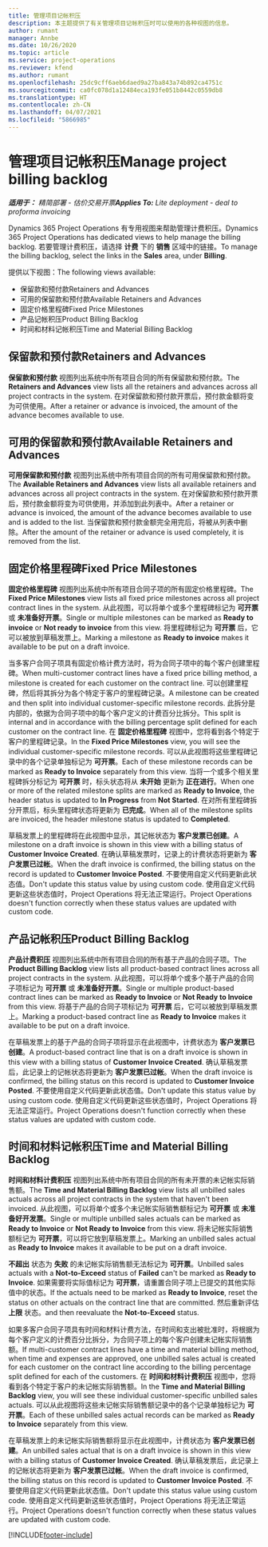```yaml
---
title: 管理项目记帐积压
description: 本主题提供了有关管理项目记帐积压时可以使用的各种视图的信息。
author: rumant
manager: Annbe
ms.date: 10/26/2020
ms.topic: article
ms.service: project-operations
ms.reviewer: kfend
ms.author: rumant
ms.openlocfilehash: 25dc9cff6aeb6daed9a27ba843a74b892ca4751c
ms.sourcegitcommit: ca0fc078d1a12484eca193fe051b8442c0559db8
ms.translationtype: HT
ms.contentlocale: zh-CN
ms.lasthandoff: 04/07/2021
ms.locfileid: "5866985"
---
```

# <a name="manage-project-billing-backlog"></a><span data-ttu-id="9afd6-103">管理项目记帐积压</span><span class="sxs-lookup"><span data-stu-id="9afd6-103">Manage project billing backlog</span></span> 

<span data-ttu-id="9afd6-104">_**适用于：** 精简部署 - 估价交易开票_</span><span class="sxs-lookup"><span data-stu-id="9afd6-104">_**Applies To:** Lite deployment - deal to proforma invoicing_</span></span>

<span data-ttu-id="9afd6-105">Dynamics 365 Project Operations 有专用视图来帮助管理计费积压。</span><span class="sxs-lookup"><span data-stu-id="9afd6-105">Dynamics 365 Project Operations has dedicated views to help manage the billing backlog.</span></span> <span data-ttu-id="9afd6-106">若要管理计费积压，请选择 **计费** 下的 **销售** 区域中的链接。</span><span class="sxs-lookup"><span data-stu-id="9afd6-106">To manage the billing backlog, select the links in the **Sales** area, under **Billing**.</span></span> 

<span data-ttu-id="9afd6-107">提供以下视图：</span><span class="sxs-lookup"><span data-stu-id="9afd6-107">The following views available:</span></span>

- <span data-ttu-id="9afd6-108">保留款和预付款</span><span class="sxs-lookup"><span data-stu-id="9afd6-108">Retainers and Advances</span></span>
- <span data-ttu-id="9afd6-109">可用的保留款和预付款</span><span class="sxs-lookup"><span data-stu-id="9afd6-109">Available Retainers and Advances</span></span>
- <span data-ttu-id="9afd6-110">固定价格里程碑</span><span class="sxs-lookup"><span data-stu-id="9afd6-110">Fixed Price Milestones</span></span>
- <span data-ttu-id="9afd6-111">产品记帐积压</span><span class="sxs-lookup"><span data-stu-id="9afd6-111">Product Billing Backlog</span></span>
- <span data-ttu-id="9afd6-112">时间和材料记帐积压</span><span class="sxs-lookup"><span data-stu-id="9afd6-112">Time and Material Billing Backlog</span></span>

## <a name="retainers-and-advances"></a><span data-ttu-id="9afd6-113">保留款和预付款</span><span class="sxs-lookup"><span data-stu-id="9afd6-113">Retainers and Advances</span></span>

<span data-ttu-id="9afd6-114">**保留款和预付款** 视图列出系统中所有项目合同的所有保留款和预付款。</span><span class="sxs-lookup"><span data-stu-id="9afd6-114">The **Retainers and Advances** view lists all the retainers and advances across all project contracts in the system.</span></span> <span data-ttu-id="9afd6-115">在对保留款和预付款开票后，预付款金额将变为可供使用。</span><span class="sxs-lookup"><span data-stu-id="9afd6-115">After a retainer or advance is invoiced, the amount of the advance becomes available to use.</span></span>

## <a name="available-retainers-and-advances"></a><span data-ttu-id="9afd6-116">可用的保留款和预付款</span><span class="sxs-lookup"><span data-stu-id="9afd6-116">Available Retainers and Advances</span></span>

<span data-ttu-id="9afd6-117">**可用保留款和预付款** 视图列出系统中所有项目合同的所有可用保留款和预付款。</span><span class="sxs-lookup"><span data-stu-id="9afd6-117">The **Available Retainers and Advances** view lists all available retainers and advances across all project contracts in the system.</span></span> <span data-ttu-id="9afd6-118">在对保留款和预付款开票后，预付款金额将变为可供使用，并添加到此列表中。</span><span class="sxs-lookup"><span data-stu-id="9afd6-118">After a retainer or advance is invoiced, the amount of the advance becomes available to use and is added to the list.</span></span> <span data-ttu-id="9afd6-119">当保留款和预付款金额完全用完后，将被从列表中删除。</span><span class="sxs-lookup"><span data-stu-id="9afd6-119">After the amount of the retainer or advance is used completely, it is removed from the list.</span></span>

## <a name="fixed-price-milestones"></a><span data-ttu-id="9afd6-120">固定价格里程碑</span><span class="sxs-lookup"><span data-stu-id="9afd6-120">Fixed Price Milestones</span></span>

<span data-ttu-id="9afd6-121">**固定价格里程碑** 视图列出系统中所有项目合同子项的所有固定价格里程碑。</span><span class="sxs-lookup"><span data-stu-id="9afd6-121">The **Fixed Price Milestones** view lists all fixed price milestones across all project contract lines in the system.</span></span> <span data-ttu-id="9afd6-122">从此视图，可以将单个或多个里程碑标记为 **可开票** 或 **未准备好开票**。</span><span class="sxs-lookup"><span data-stu-id="9afd6-122">Single or multiple milestones can be marked as **Ready to invoice** or **Not ready to invoice** from this view.</span></span> <span data-ttu-id="9afd6-123">将里程碑标记为 **可开票** 后，它可以被放到草稿发票上。</span><span class="sxs-lookup"><span data-stu-id="9afd6-123">Marking a milestone as **Ready to invoice** makes it available to be put on a draft invoice.</span></span>

<span data-ttu-id="9afd6-124">当多客户合同子项具有固定价格计费方法时，将为合同子项中的每个客户创建里程碑。</span><span class="sxs-lookup"><span data-stu-id="9afd6-124">When multi-customer contract lines have a fixed price billing method, a milestone is created for each customer on the contract line.</span></span> <span data-ttu-id="9afd6-125">可以创建里程碑，然后将其拆分为各个特定于客户的里程碑记录。</span><span class="sxs-lookup"><span data-stu-id="9afd6-125">A milestone can be created and then split into individual customer-specific milestone records.</span></span> <span data-ttu-id="9afd6-126">此拆分是内部的，依据为合同子项中的每个客户定义的计费百分比拆分。</span><span class="sxs-lookup"><span data-stu-id="9afd6-126">This split is internal and in accordance with the billing percentage split defined for each customer on the contract line.</span></span> <span data-ttu-id="9afd6-127">在 **固定价格里程碑** 视图中，您将看到各个特定于客户的里程碑记录。</span><span class="sxs-lookup"><span data-stu-id="9afd6-127">In the **Fixed Price Milestones** view, you will see the individual customer-specific milestone records.</span></span> <span data-ttu-id="9afd6-128">可以从此视图将这些里程碑记录中的各个记录单独标记为 **可开票**。</span><span class="sxs-lookup"><span data-stu-id="9afd6-128">Each of these milestone records can be marked as **Ready to Invoice** separately from this view.</span></span> <span data-ttu-id="9afd6-129">当将一个或多个相关里程碑拆分标记为 **可开票** 时，标头状态将从 **未开始** 更新为 **正在进行**。</span><span class="sxs-lookup"><span data-stu-id="9afd6-129">When one or more of the related milestone splits are marked as **Ready to Invoice**, the header status is updated to **In Progress** from **Not Started**.</span></span> <span data-ttu-id="9afd6-130">在对所有里程碑拆分开票后，标头里程碑状态将更新为 **已完成**。</span><span class="sxs-lookup"><span data-stu-id="9afd6-130">When all of the milestone splits are invoiced, the header milestone status is updated to **Completed**.</span></span>

<span data-ttu-id="9afd6-131">草稿发票上的里程碑将在此视图中显示，其记帐状态为 **客户发票已创建**。</span><span class="sxs-lookup"><span data-stu-id="9afd6-131">A milestone on a draft invoice is shown in this view with a billing status of **Customer Invoice Created**.</span></span> <span data-ttu-id="9afd6-132">在确认草稿发票时，记录上的计费状态将更新为 **客户发票已过帐**。</span><span class="sxs-lookup"><span data-stu-id="9afd6-132">When the draft invoice is confirmed, the billing status on the record is updated to **Customer Invoice Posted**.</span></span> <span data-ttu-id="9afd6-133">不要使用自定义代码更新此状态值。</span><span class="sxs-lookup"><span data-stu-id="9afd6-133">Don't update this status value by using custom code.</span></span> <span data-ttu-id="9afd6-134">使用自定义代码更新这些状态值时，Project Operations 将无法正常运行。</span><span class="sxs-lookup"><span data-stu-id="9afd6-134">Project Operations doesn't function correctly when these status values are updated with custom code.</span></span>

## <a name="product-billing-backlog"></a><span data-ttu-id="9afd6-135">产品记帐积压</span><span class="sxs-lookup"><span data-stu-id="9afd6-135">Product Billing Backlog</span></span>

<span data-ttu-id="9afd6-136">**产品计费积压** 视图列出系统中所有项目合同的所有基于产品的合同子项。</span><span class="sxs-lookup"><span data-stu-id="9afd6-136">The **Product Billing Backlog** view lists all product-based contract lines across all project contracts in the system.</span></span> <span data-ttu-id="9afd6-137">从此视图，可以将单个或多个基于产品的合同子项标记为 **可开票** 或 **未准备好开票**。</span><span class="sxs-lookup"><span data-stu-id="9afd6-137">Single or multiple product-based contract lines can be marked as **Ready to Invoice** or **Not Ready to Invoice** from this view.</span></span> <span data-ttu-id="9afd6-138">将基于产品的合同子项标记为 **可开票** 后，它可以被放到草稿发票上。</span><span class="sxs-lookup"><span data-stu-id="9afd6-138">Marking a product-based contract line as **Ready to Invoice** makes it available to be put on a draft invoice.</span></span>

<span data-ttu-id="9afd6-139">在草稿发票上的基于产品的合同子项将显示在此视图中，计费状态为 **客户发票已创建**。</span><span class="sxs-lookup"><span data-stu-id="9afd6-139">A product-based contract line that is on a draft invoice is shown in this view with a billing status of **Customer Invoice Created**.</span></span> <span data-ttu-id="9afd6-140">确认草稿发票后，此记录上的记帐状态将更新为 **客户发票已过帐**。</span><span class="sxs-lookup"><span data-stu-id="9afd6-140">When the draft invoice is confirmed, the billing status on this record is updated to **Customer Invoice Posted**.</span></span> <span data-ttu-id="9afd6-141">不要使用自定义代码更新此状态值。</span><span class="sxs-lookup"><span data-stu-id="9afd6-141">Don't update this status value by using custom code.</span></span> <span data-ttu-id="9afd6-142">使用自定义代码更新这些状态值时，Project Operations 将无法正常运行。</span><span class="sxs-lookup"><span data-stu-id="9afd6-142">Project Operations doesn't function correctly when these status values are updated with custom code.</span></span>

## <a name="time-and-material-billing-backlog"></a><span data-ttu-id="9afd6-143">时间和材料记帐积压</span><span class="sxs-lookup"><span data-stu-id="9afd6-143">Time and Material Billing Backlog</span></span>

<span data-ttu-id="9afd6-144">**时间和材料计费积压** 视图列出系统中所有项目合同的所有未开票的未记帐实际销售额。</span><span class="sxs-lookup"><span data-stu-id="9afd6-144">The **Time and Material Billing Backlog** view lists all unbilled sales actuals across all project contracts in the system that haven't been invoiced.</span></span> <span data-ttu-id="9afd6-145">从此视图，可以将单个或多个未记帐实际销售额标记为 **可开票** 或 **未准备好开发票**。</span><span class="sxs-lookup"><span data-stu-id="9afd6-145">Single or multiple unbilled sales actuals can be marked as **Ready to Invoice** or **Not Ready to Invoice** from this view.</span></span> <span data-ttu-id="9afd6-146">将未记帐实际销售额标记为 **可开票**，可以将它放到草稿发票上。</span><span class="sxs-lookup"><span data-stu-id="9afd6-146">Marking an unbilled sales actual as **Ready to Invoice** makes it available to be put on a draft invoice.</span></span>

<span data-ttu-id="9afd6-147">**不超出** 状态为 **失败** 的未记帐实际销售额无法标记为 **可开票**。</span><span class="sxs-lookup"><span data-stu-id="9afd6-147">Unbilled sales actuals with a **Not-to-Exceed** status of **Failed** can't be marked as **Ready to Invoice**.</span></span> <span data-ttu-id="9afd6-148">如果需要将实际值标记为 **可开票**，请重置合同子项上已提交的其他实际值中的状态。</span><span class="sxs-lookup"><span data-stu-id="9afd6-148">If the actuals need to be marked as **Ready to Invoice**, reset the status on other actuals on the contract line that are committed.</span></span> <span data-ttu-id="9afd6-149">然后重新评估 **上限** 状态。</span><span class="sxs-lookup"><span data-stu-id="9afd6-149">and then reevaluate the **Not-to-Exceed** status.</span></span>

<span data-ttu-id="9afd6-150">如果多客户合同子项具有时间和材料计费方法，在时间和支出被批准时，将根据为每个客户定义的计费百分比拆分，为合同子项上的每个客户创建未记帐实际销售额。</span><span class="sxs-lookup"><span data-stu-id="9afd6-150">If multi-customer contract lines have a time and material billing method, when time and expenses are approved, one unbilled sales actual is created for each customer on the contract line according to the billing percentage split defined for each of the customers.</span></span> <span data-ttu-id="9afd6-151">在 **时间和材料计费积压** 视图中，您将看到各个特定于客户的未记帐实际销售额。</span><span class="sxs-lookup"><span data-stu-id="9afd6-151">In the **Time and Material Billing Backlog** view, you will see these individual customer-specific unbilled sales actuals.</span></span> <span data-ttu-id="9afd6-152">可以从此视图将这些未记帐实际销售额记录中的各个记录单独标记为 **可开票**。</span><span class="sxs-lookup"><span data-stu-id="9afd6-152">Each of these unbilled sales actual records can be marked as **Ready to Invoice** separately from this view.</span></span>

<span data-ttu-id="9afd6-153">在草稿发票上的未记帐实际销售额将显示在此视图中，计费状态为 **客户发票已创建**。</span><span class="sxs-lookup"><span data-stu-id="9afd6-153">An unbilled sales actual that is on a draft invoice is shown in this view with a billing status of **Customer Invoice Created**.</span></span> <span data-ttu-id="9afd6-154">确认草稿发票后，此记录上的记帐状态将更新为 **客户发票已过帐**。</span><span class="sxs-lookup"><span data-stu-id="9afd6-154">When the draft invoice is confirmed, the billing status on this record is updated to **Customer Invoice Posted**.</span></span> <span data-ttu-id="9afd6-155">不要使用自定义代码更新此状态值。</span><span class="sxs-lookup"><span data-stu-id="9afd6-155">Don't update this status value using custom code.</span></span> <span data-ttu-id="9afd6-156">使用自定义代码更新这些状态值时，Project Operations 将无法正常运行。</span><span class="sxs-lookup"><span data-stu-id="9afd6-156">Project Operations doesn't function correctly when these status values are updated with custom code.</span></span>


[!INCLUDE[footer-include](../../includes/footer-banner.md)]
